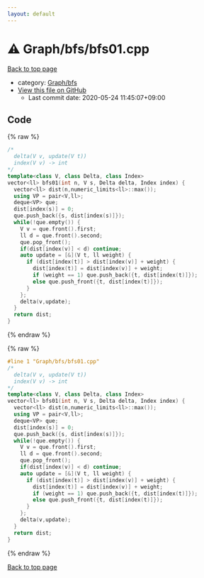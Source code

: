 ```yaml
---
layout: default
---
```


<!-- mathjax config similar to math.stackexchange -->
<script type="text/javascript" async
  src="https://cdnjs.cloudflare.com/ajax/libs/mathjax/2.7.5/MathJax.js?config=TeX-MML-AM_CHTML">
</script>
<script type="text/x-mathjax-config">
  MathJax.Hub.Config({
    TeX: { equationNumbers: { autoNumber: "AMS" }},
    tex2jax: {
      inlineMath: [ ['$','$'] ],
      processEscapes: true
    },
    "HTML-CSS": { matchFontHeight: false },
    displayAlign: "left",
    displayIndent: "2em"
  });
</script>

<script type="text/javascript" src="https://cdnjs.cloudflare.com/ajax/libs/jquery/3.4.1/jquery.min.js"></script>
<script src="https://cdn.jsdelivr.net/npm/jquery-balloon-js@1.1.2/jquery.balloon.min.js" integrity="sha256-ZEYs9VrgAeNuPvs15E39OsyOJaIkXEEt10fzxJ20+2I=" crossorigin="anonymous"></script>
<script type="text/javascript" src="../../../assets/js/copy-button.js"></script>
<link rel="stylesheet" href="../../../assets/css/copy-button.css" />


# :warning: Graph/bfs/bfs01.cpp

<a href="../../../index.html">Back to top page</a>

* category: <a href="../../../index.html#4c37ee828d0c7225ca158fdf0685029a">Graph/bfs</a>
* <a href="{{ site.github.repository_url }}/blob/master/Graph/bfs/bfs01.cpp">View this file on GitHub</a>
    - Last commit date: 2020-05-24 11:45:07+09:00




## Code

<a id="unbundled"></a>
{% raw %}
```cpp
/*
  delta(V v, update(V t))
  index(V v) -> int
*/
template<class V, class Delta, class Index>
vector<ll> bfs01(int n, V s, Delta delta, Index index) {
  vector<ll> dist(n,numeric_limits<ll>::max());
  using VP = pair<V,ll>;
  deque<VP> que;
  dist[index(s)] = 0;
  que.push_back({s, dist[index(s)]});
  while(!que.empty()) {
    V v = que.front().first;
    ll d = que.front().second;
    que.pop_front();
    if(dist[index(v)] < d) continue;
    auto update = [&](V t, ll weight) {
      if (dist[index(t)] > dist[index(v)] + weight) {
        dist[index(t)] = dist[index(v)] + weight;
        if (weight == 1) que.push_back({t, dist[index(t)]});
        else que.push_front({t, dist[index(t)]});
      }
    };
    delta(v,update);
  }
  return dist;
}
```
{% endraw %}

<a id="bundled"></a>
{% raw %}
```cpp
#line 1 "Graph/bfs/bfs01.cpp"
/*
  delta(V v, update(V t))
  index(V v) -> int
*/
template<class V, class Delta, class Index>
vector<ll> bfs01(int n, V s, Delta delta, Index index) {
  vector<ll> dist(n,numeric_limits<ll>::max());
  using VP = pair<V,ll>;
  deque<VP> que;
  dist[index(s)] = 0;
  que.push_back({s, dist[index(s)]});
  while(!que.empty()) {
    V v = que.front().first;
    ll d = que.front().second;
    que.pop_front();
    if(dist[index(v)] < d) continue;
    auto update = [&](V t, ll weight) {
      if (dist[index(t)] > dist[index(v)] + weight) {
        dist[index(t)] = dist[index(v)] + weight;
        if (weight == 1) que.push_back({t, dist[index(t)]});
        else que.push_front({t, dist[index(t)]});
      }
    };
    delta(v,update);
  }
  return dist;
}

```
{% endraw %}

<a href="../../../index.html">Back to top page</a>

